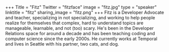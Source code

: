 +++
Title = "Fitz"
Twitter = "fitzface"
image = "fitz.jpg"
type = "speaker"
linktitle = "fitz"
sharing_image = "fitz.png"
+++
Fitz is a Developer Advocate and teacher, specializing in not specializing, and working to help people realize for themselves that complex, hard to understand topics are manageable, learnable, and not (too) scary. He's been in the Developer Relations space for around a decade and has been teaching coding and computer science since the early 2000s. He currently works at Temporal and lives in Seattle with his partner, two cats, and dog.
